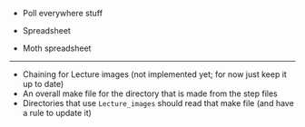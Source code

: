 * Poll everywhere stuff

* Spreadsheet

* Moth spreadsheet

----------------------------------------------------------------------

* Chaining for Lecture images (not implemented yet; for now just keep it up to date)
 * An overall make file for the directory that is made from the step files
 * Directories that use `Lecture_images` should read that make file (and have a rule to update it)
